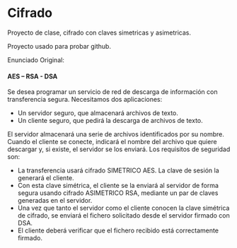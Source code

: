 Cifrado
=======

Proyecto de clase, cifrado con claves simetricas y asimetricas.

Proyecto usado para probar github.

Enunciado Original:

#### AES – RSA - DSA

Se desea programar un servicio de red de descarga de información con transferencia 
segura. Necesitamos dos aplicaciones:

* Un servidor seguro, que almacenará archivos de texto.
* Un cliente seguro, que pedirá la descarga de archivos de texto.

El servidor almacenará una serie de archivos identificados por su nombre. Cuando el 
cliente se conecte, indicará el nombre del archivo que quiere descargar y, si existe, el 
servidor se los enviará. Los requisitos de seguridad son:

* La transferencia usará cifrado SIMETRICO AES. La clave de sesión la generará el cliente.
* Con esta clave simétrica, el cliente se la enviará al servidor de forma segura 
usando cifrado ASIMETRICO RSA, mediante un par de claves generadas en el servidor.
* Una vez que tanto el servidor como el cliente conocen la clave simétrica de cifrado, se enviará el fichero solicitado desde el servidor firmado con DSA.
* El cliente deberá verificar que el fichero recibido está correctamente firmado.
